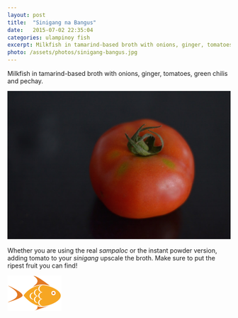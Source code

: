```yaml
---
layout: post
title:  "Sinigang na Bangus"
date:   2015-07-02 22:35:04
categories: ulampinoy fish
excerpt: Milkfish in tamarind-based broth with onions, ginger, tomatoes, chilis and pechay.
photo: /assets/photos/sinigang-bangus.jpg
---
```


Milkfish in tamarind-based broth with onions, ginger, tomatoes, green chilis and pechay.

<div class="pure-g">
    <div class="pure-u-1-1 pure-u-lg-1-1">
       <img class="pure-img" src="/assets/photos/tomato.jpg" alt="One whole tomato">
    </div>
</div>

Whether you are using the real *sampaloc* or the instant powder version, adding tomato to your *sinigang* upscale the broth. Make sure to put the ripest fruit you can find!  

![Fish](/images/fish.svg)

